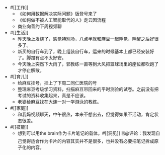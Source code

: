 - #[[工作]]
    - 《如何用数据解决实际问题》版登号来了
    - 《如何做不被人工智能取代的人》走云因流程
    - 商业向善约下周视频聊
- #[[生活]]
    - 昨天晚上发烧了，感觉特别冷，八点半就和麻豆一起睡觉，睡醒之后好很多了。
    - 新买的自行车到了，晚上组装自行车，运来的时候基本上都已经安装好了。脚蹬有点不太好安。
    - 今天晚上突然下大雨了，郭教练一直等到大风把篮球场里的座位都吹跑了才停止解散。
- #[[育儿]]
    - 给麻豆挂号，挂上了下周二同仁医院的号
    - 整理麻豆考级学习资料，扫描麻豆带回来的平时测验的试卷。之前没有把考试的资料收集起来，真是不应该。
    - 老婆给麻豆找在大连一对一学游泳的教练。
- #[[家庭]]
    - 和我妈视频聊天，中午很热，本来不想出去，但觉得如果不活动，肯定状态很差。
- #[[技能]]
    - 想到可以用the brain作为卡片笔记的载体。#[[洞见]] 🗒@评论：我发现自己觉得适合作为卡片的内容其实并不是很多，也并没有必要把笔记拆成原子化的内容。
